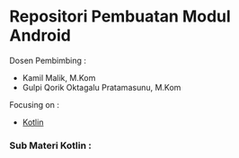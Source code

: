 # Repositori Pembuatan Modul Android
Dosen Pembimbing :

- Kamil Malik, M.Kom
- Gulpi Qorik Oktagalu Pratamasunu, M.Kom

Focusing on :

- [Kotlin](https://kotlinlang.org)

### Sub Materi Kotlin :
